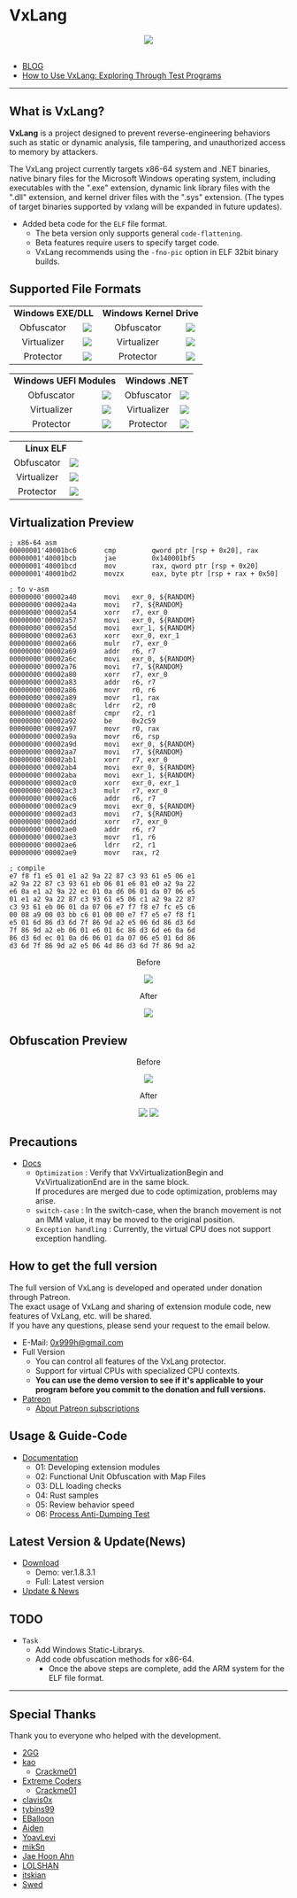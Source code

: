 # VxLang

<div align="center">
   <a href="https://vxlang.github.io/">
      <img src="https://vxlang.github.io/image/vxlang-logo-3.png" loop=infinite style="max-width: 100%; height: auto;" />
   </a>
</div>
<br>

- [BLOG](https://vxlang.github.io/)
- [How to Use VxLang: Exploring Through Test Programs](https://www.patreon.com/posts/92188141)

---

## What is VxLang?

**VxLang** is a project designed to prevent reverse-engineering behaviors such as static or dynamic analysis, file tampering, and unauthorized access to memory by attackers. 

The VxLang project currently targets x86-64 system and .NET binaries, native binary files for the Microsoft Windows operating system, including executables with the ".exe" extension, dynamic link library files with the ".dll" extension, and kernel driver files with the ".sys" extension. (The types of target binaries supported by vxlang will be expanded in future updates).

- Added beta code for the `ELF` file format.
  - The beta version only supports general `code-flattening`.
  - Beta features require users to specify target code.
  - VxLang recommends using the `-fno-pic` option in ELF 32bit binary builds.

## Supported File Formats

<table>
  <tr> 
    <td align="center" colspan="2"><b> Windows EXE/DLL </b></td>
    <td align="center" colspan="2"><b> Windows Kernel Drive </b></td>
  </tr>
   <tr> 
    <td align="center"> Obfuscator </td>
    <td align="center"><img src="https://img.shields.io/badge/Supported-brightgreen.svg"></td>
    <!-- KERNEL -->
    <td align="center"> Obfuscator </td>
    <td align="center"><img src="https://img.shields.io/badge/Supported-brightgreen.svg"></td>
  <tr> 
    <td align="center"> Virtualizer </td>
    <td align="center"><img src="https://img.shields.io/badge/Supported-brightgreen.svg"></td>
    <!-- KERNEL -->
    <td align="center"> Virtualizer </td>
    <td align="center"><img src="https://img.shields.io/badge/Supported-brightgreen.svg"></td>
  </tr>
  <tr> 
    <td align="center"> Protector </td>
    <td align="center"><img src="https://img.shields.io/badge/Supported-brightgreen.svg"></td>
    <!-- KERNEL -->
    <td align="center"> Protector </td>
    <td align="center"><img src="https://img.shields.io/badge/Scheduled-red.svg"></td>	
  </tr>
</table>

<table>
  <tr> 
    <td align="center" colspan="2"><b> Windows UEFI Modules </b></td>
    <td align="center" colspan="2"><b> Windows .NET </b></td>
  </tr>
   <tr> 
    <!-- KERNEL -->
    <td align="center"> Obfuscator </td>
    <td align="center"><img src="https://img.shields.io/badge/Supported-brightgreen.svg"></td>
    <!-- .NET -->
    <td align="center"> Obfuscator </td>
    <td align="center"><img src="https://img.shields.io/badge/Scheduled-red.svg"></td>
   </tr> 
  <tr> 
    <!-- KERNEL -->
    <td align="center"> Virtualizer </td>
    <td align="center"><img src="https://img.shields.io/badge/Supported-brightgreen.svg"></td>
    <!-- .NET -->
    <td align="center"> Virtualizer </td>
    <td align="center"><img src="https://img.shields.io/badge/Scheduled-red.svg"></td>     
  </tr>
  <tr> 
    <!-- KERNEL -->
    <td align="center"> Protector </td>
    <td align="center"><img src="https://img.shields.io/badge/Scheduled-red.svg"></td>	
    <!-- .NET -->
    <td align="center"> Protector </td>
    <td align="center"><img src="https://img.shields.io/badge/Working-yellow.svg"></td>          
  </tr>
</table>

<table>
  <tr> 
    <td align="center" colspan="2"><b> Linux ELF </b></td>
  </tr>
   <tr> 
    <td align="center"> Obfuscator </td>
    <td align="center"><img src="https://img.shields.io/badge/BETA-brightgreen.svg"></td>
   </tr> 
  <tr> 
    <td align="center"> Virtualizer </td>
    <td align="center"><img src="https://img.shields.io/badge/Scheduled-red.svg"></td>	
  </tr>
  <tr> 
    <td align="center"> Protector </td>
    <td align="center"><img src="https://img.shields.io/badge/Scheduled-red.svg"></td>	
  </tr>
</table>

## Virtualization Preview

```
; x86-64 asm
00000001'40001bc6	    cmp         qword ptr [rsp + 0x20], rax
00000001'40001bcb	    jae         0x140001bf5
00000001'40001bcd	    mov         rax, qword ptr [rsp + 0x20]
00000001'40001bd2	    movzx       eax, byte ptr [rsp + rax + 0x50]
```
```
; to v-asm
00000000'00002a40       movi   exr_0, ${RANDOM}
00000000'00002a4a       movi   r7, ${RANDOM}
00000000'00002a54       xorr   r7, exr_0
00000000'00002a57       movi   exr_0, ${RANDOM}
00000000'00002a5d       movi   exr_1, ${RANDOM}
00000000'00002a63       xorr   exr_0, exr_1
00000000'00002a66       mulr   r7, exr_0
00000000'00002a69       addr   r6, r7
00000000'00002a6c       movi   exr_0, ${RANDOM}
00000000'00002a76       movi   r7, ${RANDOM}
00000000'00002a80       xorr   r7, exr_0
00000000'00002a83       addr   r6, r7
00000000'00002a86       movr   r0, r6
00000000'00002a89       movr   r1, rax
00000000'00002a8c       ldrr   r2, r0
00000000'00002a8f       cmpr   r2, r1
00000000'00002a92       be     0x2c59
00000000'00002a97       movr   r0, rax
00000000'00002a9a       movr   r6, rsp
00000000'00002a9d       movi   exr_0, ${RANDOM}
00000000'00002aa7       movi   r7, ${RANDOM}
00000000'00002ab1       xorr   r7, exr_0
00000000'00002ab4       movi   exr_0, ${RANDOM}
00000000'00002aba       movi   exr_1, ${RANDOM}
00000000'00002ac0       xorr   exr_0, exr_1
00000000'00002ac3       mulr   r7, exr_0
00000000'00002ac6       addr   r6, r7
00000000'00002ac9       movi   exr_0, ${RANDOM}
00000000'00002ad3       movi   r7, ${RANDOM}
00000000'00002add       xorr   r7, exr_0
00000000'00002ae0       addr   r6, r7
00000000'00002ae3       movr   r1, r6
00000000'00002ae6       ldrr   r2, r1
00000000'00002ae9       movr   rax, r2
```
```
; compile
e7 f8 f1 e5 01 e1 a2 9a 22 87 c3 93 61 e5 06 e1
a2 9a 22 87 c3 93 61 eb 06 01 e6 01 e0 a2 9a 22 
e6 0a e1 a2 9a 22 ec 01 0a d6 06 01 da 07 06 e5 
01 e1 a2 9a 22 87 c3 93 61 e5 06 c1 a2 9a 22 87 
c3 93 61 eb 06 01 da 07 06 e7 f7 f8 e7 fc e5 c6 
00 08 a9 00 03 bb c6 01 00 00 e7 f7 e5 e7 f8 f1 
e5 01 6d 86 d3 6d 7f 86 9d a2 e5 06 6d 86 d3 6d 
7f 86 9d a2 eb 06 01 e6 01 6c 86 d3 6d e6 0a 6d 
86 d3 6d ec 01 0a d6 06 01 da 07 06 e5 01 6d 86 
d3 6d 7f 86 9d a2 e5 06 4d 86 d3 6d 7f 86 9d a2            
```

<div align="center">
   <p>Before</p>
   <img src="https://vxlang.github.io/image/VMBegin.png" style="max-width: 100%; height: auto;" />
   <p>After</p>
   <img src="https://vxlang.github.io/image/VMEnd.png" style="max-width: 100%; height: auto;" />
</div>

## Obfuscation Preview

<div align="center">
   <p>Before</p>
   <img src="https://vxlang.github.io/image/bef.PNG" style="max-width: 100%; height: auto;" />
   <p>After</p>
   <img src="https://vxlang.github.io/image/cff-1-1.png" style="max-width: 50%; height: auto;" /> 
   <img src="https://vxlang.github.io/image/cfg_1.png" style="max-width: 50%; height: auto;" /> 
</div>

## Precautions

- [Docs](https://vxlang.github.io/documentation-1.html#precautions)
  - `Optimization` : Verify that VxVirtualizationBegin and VxVirtualizationEnd are in the same block.  
  If procedures are merged due to code optimization, problems may arise.
  - `switch-case` : In the switch-case, when the branch movement is not an IMM value, it may be moved to the original position.
  - `Exception handling` : Currently, the virtual CPU does not support exception handling.
  
## How to get the full version

The full version of VxLang is developed and operated under donation through Patreon.  
The exact usage of VxLang and sharing of extension module code, new features of VxLang, etc. will be shared.  
If you have any questions, please send your request to the email below.

- E-Mail: 0x999h@gmail.com
- Full Version
  - You can control all features of the VxLang protector.
  - Support for virtual CPUs with specialized CPU contexts.
  - **You can use the demo version to see if it's applicable to your program before you commit to the donation and full versions.**
- [Patreon](https://www.patreon.com/vxlang)
  - [About Patreon subscriptions](https://www.patreon.com/posts/about-patreon-116564758)

## Usage & Guide-Code
- [Documentation](https://vxlang.github.io/documentation.html)
  - 01: Developing extension modules
  - 02: Functional Unit Obfuscation with Map Files
  - 03: DLL loading checks
  - 04: Rust samples
  - 05: Review behavior speed
  - 06: [Process Anti-Dumping Test](https://github.com/vxlang/vxlang-page/tree/main/src/06)

## Latest Version & Update(News)

- [Download](https://vxlang.github.io/download.html)
  - Demo: ver.1.8.3.1
  - Full: Latest version
- [Update & News](https://vxlang.github.io/news/news.html)

## TODO
- `Task`
  - Add Windows Static-Librarys.
  - Add code obfuscation methods for x86-64.
    - Once the above steps are complete, add the ARM system for the ELF file format.
    
---

## Special Thanks

Thank you to everyone who helped with the development.

- [2GG](https://twitter.com/2gg) 
- [kao](https://lifeinhex.com/) 
  - [Crackme01](https://forum.tuts4you.com/topic/43809-users-desktop-crackme/#comment-213340) 
- [Extreme Coders](https://github.com/extremecoders-re/tuts4you_users_desktop_crackme_writeup) 
  - [Crackme01](https://forum.tuts4you.com/topic/43809-users-desktop-crackme/#comment-213328)  
- [clavis0x](https://github.com/clavis0x)
- [tybins99](https://github.com/tybins99) 
- [EBalloon](https://github.com/EBalloon)
- [Aiden](https://github.com/aidenosys)
- [YoavLevi](https://github.com/YoavLevi)
- [mikSn](https://github.com/mikSn)
- [Jae Hoon Ahn](https://github.com/dkswognsdi)
- [LOLSHAN](https://github.com/LOLSHAN)
- [itskian](https://github.com/itskian)
- [Swed]()

  
  
  
